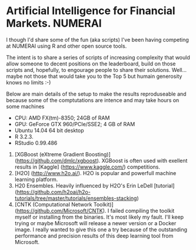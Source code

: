 # Artificial Intelligence for Financial Markets. NUMERAI

I though I'd share some of the fun (aka scripts) I've been having competing at NUMERAI using R and other open source tools.

The intent is to share a series of scripts of increasing complexity that would allow someone to decent positions on the leaderboard, build on those scripts and, hopefully, to engourage people to share their solutions. Well... maybe not those that would take you to the Top 5 but humain generosity knows no limits :-)  

Below are main details of the setup to make the results reproduseable and because some of the comptutations are intence and may take hours on some machines
- CPU: AMD FX(tm)-8350; 24GB of RAM
- GPU: GeForce GTX 960/PCIe/SSE2; 4 GB of RAM
- Ubuntu 14.04 64 bit desktop 
- R 3.2.3. 
- RStudio 0.99.486


1. [XGBoost (eXtreme Gradient Boosting)] (https://github.com/dmlc/xgboost). XGBoost is often used with exellent results in [Kaggle] (https://www.kaggle.com/) competitions. 
2. [H2O] (http://www.h2o.ai/). H2O is popular and powerfull machine learning platform.
3. H20 Ensembles. Heavily influenced by H2O's Erin LeDell [tutorial] (https://github.com/h2oai/h2o-tutorials/tree/master/tutorials/ensembles-stacking)
4. [CNTK (Computational Network Toolkit)] (https://github.com/Microsoft/CNTK).
  I failed compiling the toolkit myself or installing from the binaries. It's most likely my fault. I'll keep trying or maybe Microsoft will release a newer version or a Docker image. I really wanted to give this one a try because of the outstanding performance and precision results of this deep   learning tool from Microsoft. 
